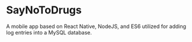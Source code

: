 # SayNoToDrugs

A mobile app based on React Native, NodeJS, and ES6 utilized for adding log entries into a MySQL database.

